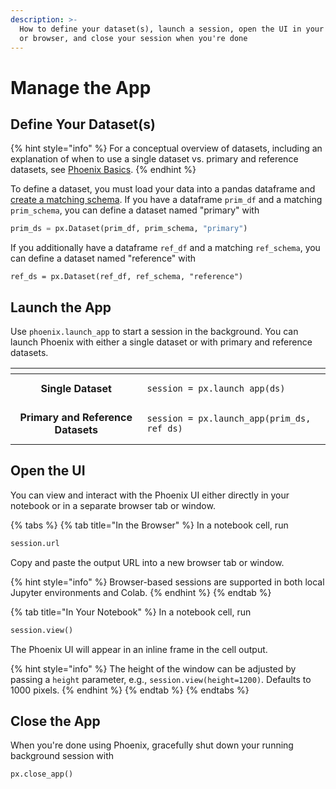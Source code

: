 ```yaml
---
description: >-
  How to define your dataset(s), launch a session, open the UI in your notebook
  or browser, and close your session when you're done
---
```


# Manage the App

## Define Your Dataset(s)

{% hint style="info" %}
For a conceptual overview of datasets, including an explanation of when to use a single dataset vs. primary and reference datasets, see [Phoenix Basics](../concepts/phoenix-basics.md#datasets).
{% endhint %}

To define a dataset, you must load your data into a pandas dataframe and [create a matching schema](define-your-schema/). If you have a dataframe `prim_df` and a matching `prim_schema`, you can define a dataset named "primary" with

```python
prim_ds = px.Dataset(prim_df, prim_schema, "primary")
```

If you additionally have a dataframe `ref_df` and a matching `ref_schema`, you can define a dataset named "reference" with

```
ref_ds = px.Dataset(ref_df, ref_schema, "reference")
```

## Launch the App

Use `phoenix.launch_app` to start a session in the background. You can launch Phoenix with either a single dataset or with primary and reference datasets.

<table data-card-size="large" data-view="cards"><thead><tr><th align="center"></th><th></th></tr></thead><tbody><tr><td align="center"><strong>Single Dataset</strong></td><td><pre class="language-python"><code class="lang-python">session = px.launch_app(ds)
</code></pre></td></tr><tr><td align="center"><strong>Primary and Reference Datasets</strong></td><td><pre class="language-python"><code class="lang-python">session = px.launch_app(prim_ds, ref_ds)
</code></pre></td></tr></tbody></table>

## Open the UI

You can view and interact with the Phoenix UI either directly in your notebook or in a separate browser tab or window.

{% tabs %}
{% tab title="In the Browser" %}
In a notebook cell, run

```python
session.url
```

Copy and paste the output URL into a new browser tab or window.

{% hint style="info" %}
Browser-based sessions are supported in both local Jupyter environments and Colab.
{% endhint %}
{% endtab %}

{% tab title="In Your Notebook" %}
In a notebook cell, run

```python
session.view()
```

The Phoenix UI will appear in an inline frame in the cell output.

{% hint style="info" %}
The height of the window can be adjusted by passing a `height` parameter, e.g., `session.view(height=1200)`. Defaults to 1000 pixels.
{% endhint %}
{% endtab %}
{% endtabs %}

## Close the App

When you're done using Phoenix, gracefully shut down your running background session with

```python
px.close_app()
```
